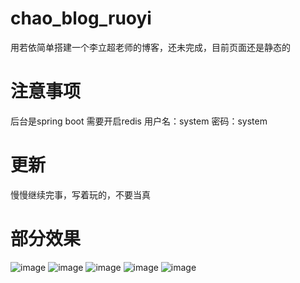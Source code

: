 # chao_blog_ruoyi
用若依简单搭建一个李立超老师的博客，还未完成，目前页面还是静态的
# 注意事项
后台是spring boot
需要开启redis
用户名：system
密码：system
# 更新
慢慢继续完事，写着玩的，不要当真
# 部分效果
![image](https://github.com/Lin596666/chao_blog_ruoyi/assets/133378909/d3763224-02e8-4928-9b77-1a6471cd4a75)
![image](https://github.com/Lin596666/chao_blog_ruoyi/assets/133378909/ebc66141-964e-4a31-b016-22dbc44927b2)
![image](https://github.com/Lin596666/chao_blog_ruoyi/assets/133378909/83ecbad6-e7d7-4c0c-a9e3-83c523962e8e)
![image](https://github.com/Lin596666/chao_blog_ruoyi/assets/133378909/44db3351-2ec1-4c82-b5f9-08733fd317da)
![image](https://github.com/Lin596666/chao_blog_ruoyi/assets/133378909/a2fd5f05-467f-4eef-8f6e-b71381960ad9)


